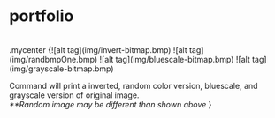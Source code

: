 # portfolio
<br>
.mycenter {![alt tag](img/invert-bitmap.bmp)
![alt tag](img/randbmpOne.bmp)
![alt tag](img/bluescale-bitmap.bmp)
![alt tag](img/grayscale-bitmap.bmp)

Command will print a inverted, random color version, bluescale, and  grayscale version of original image.   
   _**Random image may be different than shown above_
}
